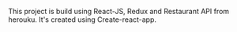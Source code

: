This project is build using React-JS, Redux and Restaurant API from herouku.
It's created using Create-react-app.

